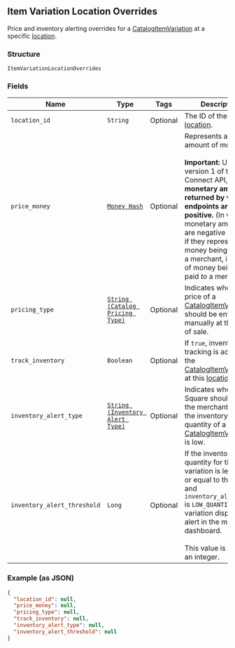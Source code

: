 ## Item Variation Location Overrides

Price and inventory alerting overrides for a [CatalogItemVariation](./models/catalog-item-variation.md) at a specific [location](./models/location.md).

### Structure

`ItemVariationLocationOverrides`

### Fields

| Name | Type | Tags | Description |
|  --- | --- | --- | --- |
| `location_id` | `String` | Optional | The ID of the [location](./models/location.md). |
| `price_money` | [`Money Hash`](/doc/models/money.md) | Optional | Represents an amount of money.<br><br>__Important:__ Unlike version 1 of the Connect API, __all monetary amounts<br>returned by v2 endpoints are positive.__ (In v1, monetary amounts are negative<br>if they represent money being paid _by_ a merchant, instead of money being<br>paid _to_ a merchant.) |
| `pricing_type` | [`String (Catalog Pricing Type)`](/doc/models/catalog-pricing-type.md) | Optional | Indicates whether the price of a [CatalogItemVariation](./models/catalog-item-variation.md) should be entered manually at the time of sale. |
| `track_inventory` | `Boolean` | Optional | If `true`, inventory tracking is active for the [CatalogItemVariation](./models/catalog-item-variation.md) at this [location](./models/location.md). |
| `inventory_alert_type` | [`String (Inventory Alert Type)`](/doc/models/inventory-alert-type.md) | Optional | Indicates whether Square should alert the merchant when the inventory quantity of a [CatalogItemVariation](./models/catalog-item-variation.md) is low. |
| `inventory_alert_threshold` | `Long` | Optional | If the inventory quantity for the variation is less than or equal to this value and `inventory_alert_type`<br>is `LOW_QUANTITY`, the variation displays an alert in the merchant dashboard.<br><br>This value is always an integer. |

### Example (as JSON)

```json
{
  "location_id": null,
  "price_money": null,
  "pricing_type": null,
  "track_inventory": null,
  "inventory_alert_type": null,
  "inventory_alert_threshold": null
}
```

